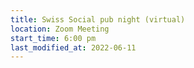 ```yaml
---
title: Swiss Social pub night (virtual)
location: Zoom Meeting
start_time: 6:00 pm
last_modified_at: 2022-06-11
---
```

